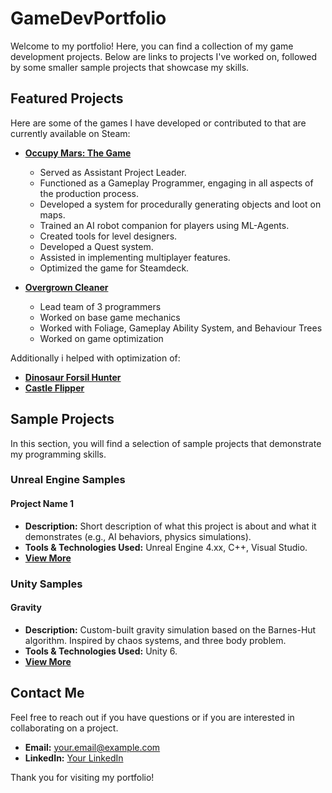 # GameDevPortfolio
Welcome to my portfolio! Here, you can find a collection of my game development projects. Below are links to projects I've worked on, followed by some smaller sample projects that showcase my skills.

## Featured Projects

Here are some of the games I have developed or contributed to that are currently available on Steam:

- **[Occupy Mars: The Game](https://store.steampowered.com/app/758690/)**
  - Served as Assistant Project Leader.
  - Functioned as a Gameplay Programmer, engaging in all aspects of the production process.
  - Developed a system for procedurally generating objects and loot on maps.
  - Trained an AI robot companion for players using ML-Agents.
  - Created tools for level designers.
  - Developed a Quest system.
  - Assisted in implementing multiplayer features.
  - Optimized the game for Steamdeck.

- **[Overgrown Cleaner](https://store.steampowered.com/app/3164790/)**
  - Lead team of 3 programmers
  - Worked on base game mechanics
  - Worked with Foliage, Gameplay Ability System, and Behaviour Trees
  - Worked on game optimization


Additionally i helped with optimization of:
 - **[Dinosaur Forsil Hunter](https://store.steampowered.com/app/864700/)**
 - **[Castle Flipper](https://store.steampowered.com/app/944250/)**

## Sample Projects
In this section, you will find a selection of sample projects that demonstrate my programming skills.

### Unreal Engine Samples

#### **Project Name 1**
- **Description:** Short description of what this project is about and what it demonstrates (e.g., AI behaviors, physics simulations).
- **Tools & Technologies Used:** Unreal Engine 4.xx, C++, Visual Studio.
- **[View More](Link_to_more_details_or_repository)**



### Unity Samples

#### **Gravity**
- **Description:** Custom-built gravity simulation based on the Barnes-Hut algorithm. Inspired by chaos systems, and three body problem.
- **Tools & Technologies Used:** Unity 6.
- **[View More](https://github.com/PanSkrzynka/GameDevPortfolio/tree/master/Unity/Gravity)**



## Contact Me

Feel free to reach out if you have questions or if you are interested in collaborating on a project.

- **Email:** your.email@example.com
- **LinkedIn:** [Your LinkedIn](your-linkedin-url)

Thank you for visiting my portfolio!
